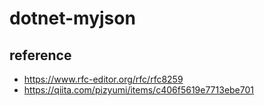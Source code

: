 # dotnet-myjson


## reference

- https://www.rfc-editor.org/rfc/rfc8259
- https://qiita.com/pizyumi/items/c406f5619e7713ebe701

